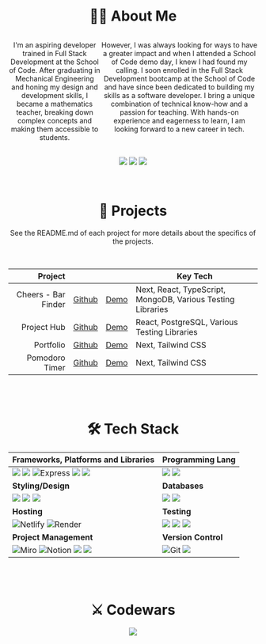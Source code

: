 <h1 align="center">👨‍💻 About Me </h1>

<div style='display:flex; justify-content:center'>

<div style='display:flex; justify-content:center' align="center">
<p>
I'm an aspiring developer trained in Full Stack Development at the School of Code. After graduating in Mechanical Engineering and honing my design and development skills, I became a mathematics teacher, breaking down complex concepts and making them accessible to students.
</p>
<p>
However, I was always looking for ways to have a greater impact and when I attended a School of Code demo day, I knew I had found my calling. I soon enrolled in the Full Stack Development bootcamp at the School of Code and have since been dedicated to building my skills as a software developer. I bring a unique combination of technical know-how and a passion for teaching. With hands-on experience and eagerness to learn, I am looking forward to a new career in tech.
</p>
</div>
</div>
<br>

  <div align="center"> 
  <a href="https://faseehahmed.netlify.app/" target="_blank"><img src="https://img.shields.io/badge/-my_Portfolio-5551E3?style=for-the-badge&logo=ko-f&logoColor=white" target="_blank"></a>
  <a href = "mailto: faseeh_455@hotmail.com"><img src="https://img.shields.io/badge/-Email-%23333?style=for-the-badge&logo=gmail&logoColor=white" target="_blank"></a>
  <a href="https://www.linkedin.com/in/faseehahmed/" target="_blank"><img src="https://img.shields.io/badge/-LinkedIn-%230077B5?style=for-the-badge&logo=linkedin&logoColor=white" target="_blank"></a> 
 </div>
<br><br>

<h1 align="center">💼 Projects</h1>
<p align="center">
See the README.md of each project for more details about the specifics of the projects.

</p>
<br>
<div align="center">

|               Project |                                                            |                                                          | Key Tech                 |
| --------------------: | ---------------------------------------------------------- | -------------------------------------------------------- | -------------------- |
| Cheers - Bar Finder | [Github](https://github.com/SchoolOfCode/bc13_final-project_front-end-beast-code) | [Demo](https://bc13-final-project-front-end-beast-code-beast-code.vercel.app/) | Next, React, TypeScript, MongoDB, Various Testing Libraries     |
|          Project Hub | [Github](https://github.com/faseehahmed1/FrontEnd_Solo_HackStreetBoys)        | [Demo](https://connect-project-hub.netlify.app/)         | React, PostgreSQL, Various Testing Libraries     |
|          Portfolio | [Github](https://github.com/faseehahmed1/portfolio)        | [Demo](https://faseehahmed.netlify.app/)         | Next, Tailwind CSS     |
|          Pomodoro Timer | [Github](https://github.com/faseehahmed1/pomodoro-timer)        | [Demo](https://pomodoro-app1.netlify.app/)         | Next, Tailwind CSS     |


</div>
<br><br>
<h1 align="center">🛠 Tech Stack</h1>
<div align="center">
<!--   <img src="https://img.shields.io/badge/react-%2320232a.svg?style=for-the-badge&logo=react&logoColor=%2361DAFB">
  <img src="https://img.shields.io/badge/Next-black?style=for-the-badge&logo=next.js&logoColor=white" > -->
<!--   <img src="https://img.shields.io/badge/javascript-%23323330.svg?style=for-the-badge&logo=javascript&logoColor=%23F7DF1E"> -->
<!--   <img src="https://img.shields.io/badge/html5-%23E34F26.svg?style=for-the-badge&logo=html5&logoColor=white"> -->
<!--   <img src="https://img.shields.io/badge/typescript-%23007ACC.svg?style=for-the-badge&logo=typescript&logoColor=white"> -->
<!--   <img src="https://img.shields.io/badge/node.js-6DA55F?style=for-the-badge&logo=node.js&logoColor=white"> -->
<!--   <img src="https://img.shields.io/badge/tailwindcss-%2338B2AC.svg?style=for-the-badge&logo=tailwind-css&logoColor=white">
  <img src="https://img.shields.io/badge/css3-%231572B6.svg?style=for-the-badge&logo=css3&logoColor=white"> -->
<!--   <img src="https://img.shields.io/badge/figma-%23F24E1E.svg?style=for-the-badge&logo=figma&logoColor=white"> -->
<!--   <img src="https://img.shields.io/badge/github-%23121011.svg?style=for-the-badge&logo=github&logoColor=white"> -->
<!--   <img src="https://img.shields.io/badge/Canva-%2300C4CC.svg?style=for-the-badge&logo=Canva&logoColor=white">
  <img src="https://img.shields.io/badge/Trello-%23026AA7.svg?style=for-the-badge&logo=Trello&logoColor=white"> -->
<!--   <img src="https://img.shields.io/badge/postgres-%23316192.svg?style=for-the-badge&logo=postgresql&logoColor=white"> -->
<!--   <img src="https://img.shields.io/badge/MongoDB-%234ea94b.svg?style=for-the-badge&logo=mongodb&logoColor=white"> -->
<!--   <img src="https://img.shields.io/badge/-jest-%23C21325?style=for-the-badge&logo=jest&logoColor=white">
  <img src="https://img.shields.io/badge/-cypress-%23E5E5E5?style=for-the-badge&logo=cypress&logoColor=058a5e">
  <img src="https://img.shields.io/badge/-TestingLibrary-%23E33332?style=for-the-badge&logo=testing-library&logoColor=white"> -->
<!--   <img src="https://img.shields.io/badge/Express-000000.svg?style=for-the-badge&logo=Express&logoColor=white" alt="Express"> -->
<!--   <img src="https://img.shields.io/badge/Git-F05032.svg?style=for-the-badge&logo=Git&logoColor=white" alt="Git"> -->
<!--   <img src="https://img.shields.io/badge/Miro-050038?style=for-the-badge&logo=Miro&logoColor=white" alt="Miro">
  <img src="https://img.shields.io/badge/Notion-000000?style=for-the-badge&logo=notion&logoColor=white" alt="Notion"> -->
<!--   <img src="https://img.shields.io/badge/netlify-%23000000.svg?style=for-the-badge&logo=netlify&logoColor=#00C7B7" alt="Netlify">
    <img src="https://img.shields.io/badge/Render-%46E3B7.svg?style=for-the-badge&logo=render&logoColor=white" alt="Render"> -->
  

| **Frameworks, Platforms and Libraries**  | Programming Lang |
| :--- | :--- |
| <img src="https://img.shields.io/badge/react-%2320232a.svg?style=for-the-badge&logo=react&logoColor=%2361DAFB"> <img src="https://img.shields.io/badge/Next-black?style=for-the-badge&logo=next.js&logoColor=white" >   <img src="https://img.shields.io/badge/Express-000000.svg?style=for-the-badge&logo=Express&logoColor=white" alt="Express"> <img src="https://img.shields.io/badge/typescript-%23007ACC.svg?style=for-the-badge&logo=typescript&logoColor=white"> <img src="https://img.shields.io/badge/node.js-6DA55F?style=for-the-badge&logo=node.js&logoColor=white">|   <img src="https://img.shields.io/badge/javascript-%23323330.svg?style=for-the-badge&logo=javascript&logoColor=%23F7DF1E"> <img src="https://img.shields.io/badge/html5-%23E34F26.svg?style=for-the-badge&logo=html5&logoColor=white">
| **Styling/Design** | **Databases** |
| <img src="https://img.shields.io/badge/tailwindcss-%2338B2AC.svg?style=for-the-badge&logo=tailwind-css&logoColor=white"> <img src="https://img.shields.io/badge/css3-%231572B6.svg?style=for-the-badge&logo=css3&logoColor=white"> <img src="https://img.shields.io/badge/figma-%23F24E1E.svg?style=for-the-badge&logo=figma&logoColor=white">|   <img src="https://img.shields.io/badge/MongoDB-%234ea94b.svg?style=for-the-badge&logo=mongodb&logoColor=white">   <img src="https://img.shields.io/badge/postgres-%23316192.svg?style=for-the-badge&logo=postgresql&logoColor=white">|
| **Hosting** | **Testing**|
|   <img src="https://img.shields.io/badge/netlify-%23000000.svg?style=for-the-badge&logo=netlify&logoColor=#00C7B7" alt="Netlify"> <img src="https://img.shields.io/badge/Render-%46E3B7.svg?style=for-the-badge&logo=render&logoColor=white" alt="Render"> |  <img src="https://img.shields.io/badge/-jest-%23C21325?style=for-the-badge&logo=jest&logoColor=white"> <img src="https://img.shields.io/badge/-cypress-%23E5E5E5?style=for-the-badge&logo=cypress&logoColor=058a5e"> <img src="https://img.shields.io/badge/-TestingLibrary-%23E33332?style=for-the-badge&logo=testing-library&logoColor=white"> |
| **Project Management** | **Version Control**|
|  <img src="https://img.shields.io/badge/Miro-050038?style=for-the-badge&logo=Miro&logoColor=white" alt="Miro"> <img src="https://img.shields.io/badge/Notion-000000?style=for-the-badge&logo=notion&logoColor=white" alt="Notion"> <img src="https://img.shields.io/badge/Canva-%2300C4CC.svg?style=for-the-badge&logo=Canva&logoColor=white"> <img src="https://img.shields.io/badge/Trello-%23026AA7.svg?style=for-the-badge&logo=Trello&logoColor=white"> | <img src="https://img.shields.io/badge/Git-F05032.svg?style=for-the-badge&logo=Git&logoColor=white" alt="Git"> <img src="https://img.shields.io/badge/github-%23121011.svg?style=for-the-badge&logo=github&logoColor=white">|
     
</div>


<br><br>

<div align="center">
<h1 align="center">⚔️ Codewars</h1>

<img src="https://www.codewars.com/users/faseehahmed1/badges/large"/></div>
